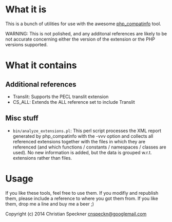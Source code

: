 # What it is

This is a bunch of utilities for use with the awesome 
[php_compatinfo](https://github.com/llaville/php-compat-info) tool.

WARNING: This is not polished, and any additonal references are likely to be not
accurate concerning either the version of the extension or the PHP versions supported.

# What it contains

## Additional references

* Translit:
  Supports the PECL translit extension
* CS_ALL:
  Extends the ALL reference set to include Translit

## Misc stuff

* ```bin/analyze_extensions.pl```:
   This perl script processes the XML report generated by php_compatinfo with
   the -vvv option and collects all referenced extensions together with the
   files in which they are referenced (and which functions / constants
   / namespaces / classes are used). No new information is added, but the data
   is grouped w.r.t. extensions rather than files.

# Usage

If you like these tools, feel free to use them. If you modifiy and republish
them, please include a reference to where you got them from. If you like them,
drop me a line and buy me a beer ;)

Copyright (c) 2014 Christian Speckner <cnspeckn@googlemail.com>
